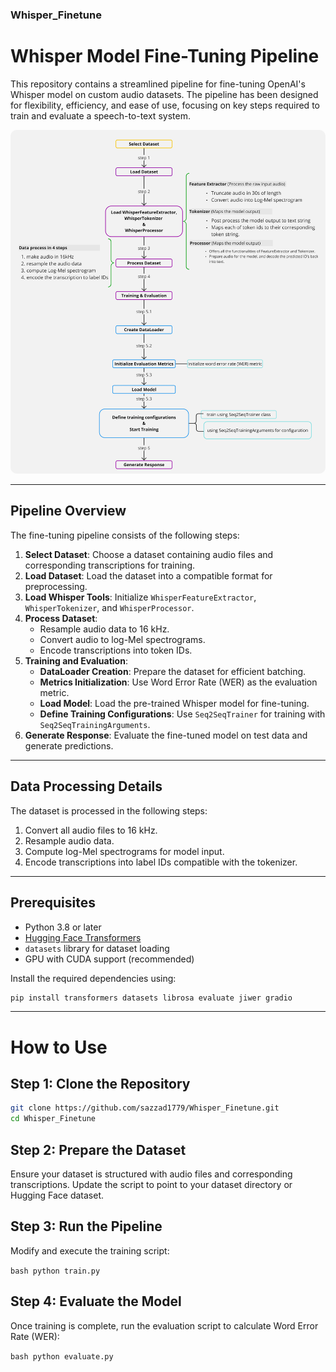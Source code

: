 <h3>Whisper_Finetune</h3>

# Whisper Model Fine-Tuning Pipeline

This repository contains a streamlined pipeline for fine-tuning OpenAI's Whisper model on custom audio datasets. The pipeline has been designed for flexibility, efficiency, and ease of use, focusing on key steps required to train and evaluate a speech-to-text system.

<img src="assets/whisper.jpg" alt="Whisper_Finetune steps" width="600" style="border-radius: 10px;" />

---

## Pipeline Overview

The fine-tuning pipeline consists of the following steps:

1. **Select Dataset**: Choose a dataset containing audio files and corresponding transcriptions for training.
2. **Load Dataset**: Load the dataset into a compatible format for preprocessing.
3. **Load Whisper Tools**: Initialize `WhisperFeatureExtractor`, `WhisperTokenizer`, and `WhisperProcessor`.
4. **Process Dataset**:
   - Resample audio data to 16 kHz.
   - Convert audio to log-Mel spectrograms.
   - Encode transcriptions into token IDs.
5. **Training and Evaluation**:
   - **DataLoader Creation**: Prepare the dataset for efficient batching.
   - **Metrics Initialization**: Use Word Error Rate (WER) as the evaluation metric.
   - **Load Model**: Load the pre-trained Whisper model for fine-tuning.
   - **Define Training Configurations**: Use `Seq2SeqTrainer` for training with `Seq2SeqTrainingArguments`.
6. **Generate Response**: Evaluate the fine-tuned model on test data and generate predictions.

---

## Data Processing Details

The dataset is processed in the following steps:
1. Convert all audio files to 16 kHz.
2. Resample audio data.
3. Compute log-Mel spectrograms for model input.
4. Encode transcriptions into label IDs compatible with the tokenizer.

---

## Prerequisites

- Python 3.8 or later
- [Hugging Face Transformers](https://huggingface.co/transformers/)
- `datasets` library for dataset loading
- GPU with CUDA support (recommended)

Install the required dependencies using:

```bash
pip install transformers datasets librosa evaluate jiwer gradio
```

---
# How to Use
## Step 1: Clone the Repository
```bash
git clone https://github.com/sazzad1779/Whisper_Finetune.git
cd Whisper_Finetune
```
## Step 2: Prepare the Dataset
Ensure your dataset is structured with audio files and corresponding transcriptions. Update the script to point to your dataset directory or Hugging Face dataset.

## Step 3: Run the Pipeline
Modify and execute the training script:

``bash
python train.py
``
## Step 4: Evaluate the Model
Once training is complete, run the evaluation script to calculate Word Error Rate (WER):

``bash
python evaluate.py
``

